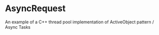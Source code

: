 # AsyncRequest
An example of a C++ thread pool implementation of ActiveObject pattern / Async Tasks
